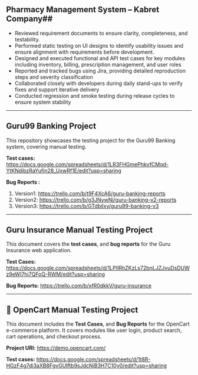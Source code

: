 ## Pharmacy Management System – Kabret Company##

- Reviewed requirement documents to ensure clarity, completeness, and testability.
- Performed static testing on UI designs to identify usability issues and ensure alignment with requirements before development.
- Designed and executed functional and API test cases for key modules including inventory, billing, prescription management, and user roles
- Reported and tracked bugs using Jira, providing detailed reproduction steps and severity classification
- Collaborated closely with developers during daily stand-ups to verify fixes and support iterative delivery
- Conducted regression and smoke testing during release cycles to ensure system stability


---


## Guru99 Banking Project

This repository showcases the testing project for the Guru99 Banking system, covering manual testing.

**Test cases:** https://docs.google.com/spreadsheets/d/1LR3FHGmePhkvfCMqd-YtKNdibzRaYufin28_UxwRf1E/edit?usp=sharing

**Bug Reports :**
1. Version1: https://trello.com/b/t9F4XcA6/guru-banking-reports
2. Version2: https://trello.com/b/g3JNywNj/guru-banking-v2-reports
3. Version3: https://trello.com/b/GTdbiIxy/guru99-banking-v3


---


## Guru Insurance Manual Testing Project

This document covers the **test cases**, and **bug reports** for the Guru Insurance web application.

**Test Cases:** https://docs.google.com/spreadsheets/d/1LPIIRhZKzLs72bnLJZJvuDsDUWz9eWI7hi7QFoQ-RWM/edit?usp=sharing

**Bug Reports:** https://trello.com/b/xfR0dkkV/guru-insurance


---


## 🛒 OpenCart Manual Testing Project

This document includes the **Test Cases**, and **Bug Reports** for the OpenCart e-commerce platform. It covers modules like user login, product search, cart operations, and checkout process.

**Project URl:** https://demo.opencart.com/

**Test cases:** https://docs.google.com/spreadsheets/d/1t8R-HGzF4g7dj3aXB8FgvGUIftb9sJdcNjB3H7C10y0/edit?usp=sharing
